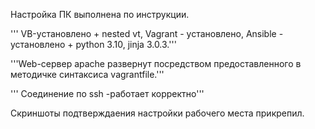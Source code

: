 Настройка ПК выполнена по инструкции.

''' VB-установлено + nested vt, Vagrant - установлено, Ansible - установлено + python 3.10, jinja 3.0.3.'''

'''Web-сервер apache развернут посредством предоставленного в методичке синтаксиса vagrantfile.'''

''' Соединение по ssh -работает корректно'''

Скриншоты подтверждаения настройки рабочего места прикрепил.

